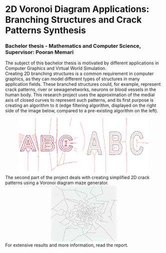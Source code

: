 # 2D Voronoi Diagram Applications: Branching Structures and Crack Patterns Synthesis

### Bachelor thesis - Mathematics and Computer Science, Supervisor: Pooran Memari

The subject of this bachelor thesis is motivated by different applications in Computer Graphics and Virtual World Simulation. <br/>
Creating 2D branching structures is a common requirement in computer graphics, as they can model different types of structures in many application fields. These branched structures could, for example, represent crack patterns, river or sewagenetworks, neurons or blood vessels in the human body. This research project uses the approximation of the medial axis of closed curves to represent such patterns, and its first purpose is creating an algorithm to it (edge filtering algorithm, displayed on the right side of the image below, compared to a pre-existing algorithm on the left). <br/>
<div style="text-align:center">
  <img src="https://github.com/mariabrbz/bachelor-thesis/blob/main/results/comparison.PNG" height=180>
</div>
The second part of the project deals with creating simplified 2D crack patterns using a Voronoi diagram maze generator. <br/>
<div style="text-align:center">
  <img src="https://github.com/mariabrbz/bachelor-thesis/blob/main/results/crack_pattern.png" height=180>
</div>
For extensive results and more information, read the report.
